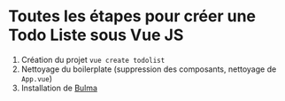 # Toutes les étapes pour créer une Todo Liste sous Vue JS

1. Création du projet `vue create todolist`
2. Nettoyage du boilerplate (suppression des composants, nettoyage de `App.vue`)
3. Installation de [Bulma](https://bulma.io/)
